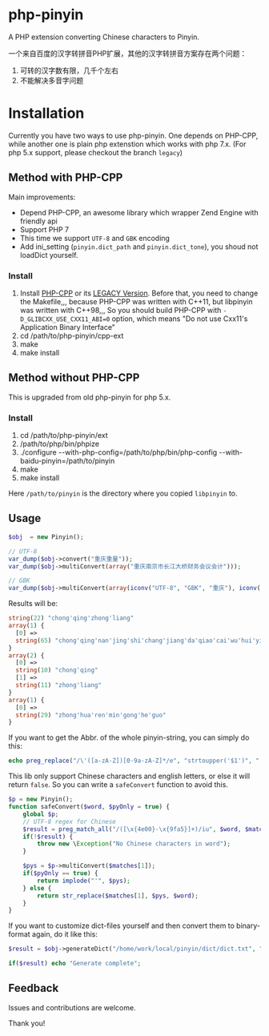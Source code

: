 php-pinyin
==========

A PHP extension converting Chinese characters to Pinyin.

一个来自百度的汉字转拼音PHP扩展，其他的汉字转拼音方案存在两个问题：

1. 可转的汉字数有限，几千个左右
2. 不能解决多音字问题

Installation
============

Currently you have two ways to use php-pinyin. One depends on PHP-CPP, while another one is plain php extenstion which works with php 7.x. (For php 5.x support, please checkout the branch `legacy`)

## Method with PHP-CPP

Main improvements:
  - Depend PHP-CPP, an awesome library which wrapper Zend Engine with friendly api
  - Support PHP 7
  - This time we support `UTF-8` and `GBK` encoding
  - Add ini_setting (`pinyin.dict_path` and `pinyin.dict_tone`), you shoud not loadDict yourself.

### Install

1. Install [PHP-CPP](https://github.com/CopernicaMarketingSoftware/PHP-CPP) or its [LEGACY Version](https://github.com/CopernicaMarketingSoftware/PHP-CPP-LEGACY). Before that, you need to change the Makefile,,, because PHP-CPP was written with C++11, but libpinyin was written with C++98,,, So you should build PHP-CPP with `-D_GLIBCXX_USE_CXX11_ABI=0` option, which means "Do not use Cxx11's Application Binary Interface"
2. cd /path/to/php-pinyin/cpp-ext
3. make
4. make install

## Method without PHP-CPP

This is upgraded from old php-pinyin for php 5.x.

### Install

1. cd /path/to/php-pinyin/ext
2. /path/to/php/bin/phpize
3. ./configure --with-php-config=/path/to/php/bin/php-config --with-baidu-pinyin=/path/to/pinyin
4. make
5. make install

Here `/path/to/pinyin` is the directory where you copied `libpinyin` to.

Usage
-----

```php
$obj  = new Pinyin();

// UTF-8
var_dump($obj->convert("重庆重量"));
var_dump($obj->multiConvert(array("重庆南京市长江大桥财务会议会计")));

// GBK
var_dump($obj->multiConvert(array(iconv("UTF-8", "GBK", "重庆"), iconv("UTF-8", "GBK", "重量"))));
```

Results will be:
```php
string(22) "chong'qing'zhong'liang"
array(1) {
  [0] =>
  string(65) "chong'qing'nan'jing'shi'chang'jiang'da'qiao'cai'wu'hui'yi'kuai'ji"
}
array(2) {
  [0] =>
  string(10) "chong'qing"
  [1] =>
  string(11) "zhong'liang"
}
array(1) {
  [0] =>
  string(29) "zhong'hua'ren'min'gong'he'guo"
}
```

If you want to get the Abbr. of the whole pinyin-string, you can simply do this:

```php
echo preg_replace("/\'([a-zA-Z])[0-9a-zA-Z]*/e", "strtoupper('$1')", "'".$py_string);
```

This lib only support Chinese characters and english letters, or else it will return `false`. So you can write a `safeConvert` function to avoid this.

```php
$p = new Pinyin();
function safeConvert($word, $pyOnly = true) {
    global $p;
    // UTF-8 regex for Chinese
    $result = preg_match_all("/([\x{4e00}-\x{9fa5}]+)/iu", $word, $matches);
    if(!$result) {
        throw new \Exception("No Chinese characters in word");
    }

    $pys = $p->multiConvert($matches[1]);
    if($pyOnly == true) {
        return implode("'", $pys);
    } else {
        return str_replace($matches[1], $pys, $word);
    }
}
```

If you want to customize dict-files yourself and then convert them to binary-format again, do it like this:
```php
$result = $obj->generateDict("/home/work/local/pinyin/dict/dict.txt", "/home/work/tmp/dict.dat");

if($result) echo "Generate complete";
```

Feedback
--------

Issues and contributions are welcome.

Thank you!

